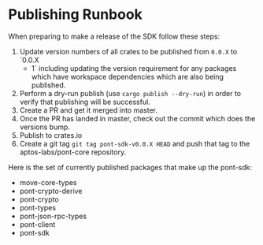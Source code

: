 # Publishing Runbook

When preparing to make a release of the SDK follow these steps:
1. Update version numbers of all crates to be published from `0.0.X` to `0.0.X
   + 1` including updating the version requirement for any packages which have
   workspace dependencies which are also being published.
2. Perform a dry-run publish (use `cargo publish --dry-run`) in order to verify that publishing will be successful.
3. Create a PR and get it merged into master.
4. Once the PR has landed in master, check out the commit which does the versions bump.
5. Publish to crates.io
6. Create a git tag `git tag pont-sdk-v0.0.X HEAD` and push that tag to the aptos-labs/pont-core repository.

Here is the set of currently published packages that make up the pont-sdk:
* move-core-types
* pont-crypto-derive
* pont-crypto
* pont-types
* pont-json-rpc-types
* pont-client
* pont-sdk
